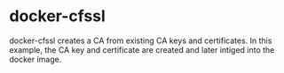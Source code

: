 # docker-cfssl
docker-cfssl creates a CA from existing CA keys and certificates.
In this example, the CA key and certificate are created and later intiged into the docker image.
